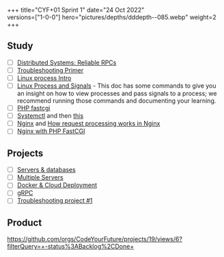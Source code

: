+++
title="CYF+01 Sprint 1"
date="24 Oct 2022"    
versions=["1-0-0"]
hero="pictures/depths/dddepth--085.webp"
weight=2
+++

## Study

- [ ] [Distributed Systems: Reliable RPCs](../../primers/distributed-software-systems-architecture/reliable-rpcs)
- [ ] [Troubleshooting Primer](../../primers/troubleshooting/)
- [ ] [Linux process Intro](https://tldp.org/LDP/tlk/kernel/processes.html)
- [ ] [Linux Process and Signals](https://www.bogotobogo.com/Linux/linux_process_and_signals.php) - This doc has some commands to give you an insight on how to view processes and pass signals to a process; we recommend running those commands and documenting your learning.
- [ ] [PHP fastcgi](https://www.php.net/manual/en/install.fpm.php)
- [ ] [Systemctl](https://www.freedesktop.org/software/systemd/man/systemctl.html) and then [this](https://www.redhat.com/sysadmin/linux-systemctl-manage-services)
- [ ] [Nginx](https://nginx.org/en/docs/) and [How request processing works in Nginx](https://nginx.org/en/docs/http/request_processing.html)
- [ ] [Nginx with PHP FastCGI](https://www.nginx.com/resources/wiki/start/topics/examples/phpfcgi/)

## Projects

- [ ] [Servers & databases](../../projects/server-database)
- [ ] [Multiple Servers](../../projects/multiple-servers)
- [ ] [Docker & Cloud Deployment](../../projects/docker-cloud)
- [ ] [gRPC](../../projects/grpc-client-server)
- [ ] [Troubleshooting project #1](https://docs.google.com/document/d/1V6HEu_OcJ3MHH-aHzUfANf06VJa1rPcGHcpBwql7QLA/edit#heading=h.jwm4rlknw31h)

## Product

https://github.com/orgs/CodeYourFuture/projects/19/views/6?filterQuery=+-status%3ABacklog%2CDone+
